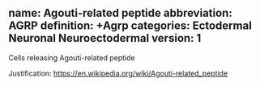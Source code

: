 name: Agouti-related peptide 
abbreviation: AGRP 
definition: +Agrp 
categories: Ectodermal Neuronal Neuroectodermal
version: 1
---

Cells releasing Agouti-related peptide

Justification: 
https://en.wikipedia.org/wiki/Agouti-related_peptide
